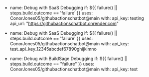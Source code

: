 - name: Debug with SaaS Debugging
        if: ${{ failure() || steps.build.outcome == 'failure' }}
        uses: ConorJones05/githubactionschatbot@main
        with:
          api_key: testing
          api_url: "https://githubactionschatbot.onrender.com"

- name: Debug with SaaS Debugging
        if: ${{ failure() || steps.build.outcome == 'failure' }}
        uses: ConorJones05/githubactionschatbot@main
        with:
          api_key: test_api_key_12345abcdef67890ghijklmno


- name: Debug with BuildSage Debugging
if: ${{ failure() || steps.build.outcome == "failure" }}
	uses: ConorJones05/githubactionschatbot@main
	with:
		api_key: test
